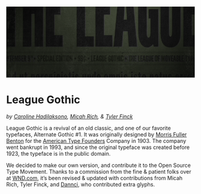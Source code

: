 ![League Gothic](https://github.com/theleagueof/league-gothic/raw/master/images/league-gothic-1.png)

League Gothic
=============

_by [Caroline Hadilaksono](https://www.hadilaksono.com/), [Micah Rich](https://micahrich.com/), & [Tyler Finck](https://www.tylerfinck.com/)_

League Gothic is a revival of an old classic, and one of our favorite typefaces, Alternate Gothic #1.
It was originally designed by [Morris Fuller Benton](https://en.wikipedia.org/wiki/Morris_Fuller_Benton) for the [American Type Founders](https://en.wikipedia.org/wiki/American_Type_Founders) Company in 1903.
The company went bankrupt in 1993, and since the original typeface was created before 1923, the typeface is in the public domain.

We decided to make our own version, and contribute it to the Open Source Type Movement.
Thanks to a commission from the fine & patient folks over at [WND.com](https://www.wnd.com/), it’s been revised & updated with contributions from Micah Rich, Tyler Finck, and [Dannci](https://twitter.com/dannci), who contributed extra glyphs.
